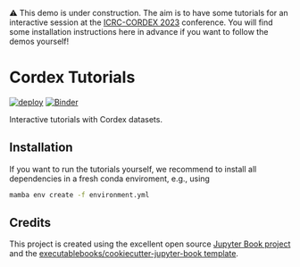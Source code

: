:warning: This demo is under construction. The aim is to have some tutorials for an interactive session at the [ICRC-CORDEX 2023](https://icrc-cordex2023.cordex.org/) conference. You will find some installation instructions here in advance if you want to follow the demos yourself!

# Cordex Tutorials

[![deploy](https://github.com/WCRP-CORDEX/cordex-tutorials/actions/workflows/deploy.yml/badge.svg)](https://wcrp-cordex.github.io/cordex-tutorials)
[![Binder](http://mybinder.org/badge_logo.svg)](https://mybinder.org/v2/gh/WCRP-CORDEX/binder-sandbox/main?urlpath=git-pull%3Frepo%3Dhttps%253A%252F%252Fgithub.com%252FWCRP-CORDEX%252Fcordex-tutorials%26urlpath%3Dlab%252Ftree%252Fcordex-tutorials%252Ftutorials%26branch%3Dmain)

Interactive tutorials with Cordex datasets.


## Installation

If you want to run the tutorials yourself, we recommend to install all dependencies in a fresh conda enviroment, e.g., using

```bash
mamba env create -f environment.yml
```

## Credits

This project is created using the excellent open source [Jupyter Book project](https://jupyterbook.org/) and the [executablebooks/cookiecutter-jupyter-book template](https://github.com/executablebooks/cookiecutter-jupyter-book).
